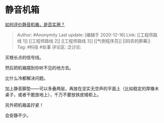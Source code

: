 # 静音机箱
[如何评价静音机箱，是否实用？](https://www.zhihu.com/question/50754832/answer/1475097354)

> Author: #Anonymity
> Last update: [编辑于 2020-12-16]
> Link: [[工程师路线 1]] [[工程师路线 2]] [[工程师路线 3]] [[气倒程序员]] [[码农的屏幕]]
> Tag: #科技 #处事
> 评论区:
> 泛讨论:

买根长点的信号线。

然后把机箱摆到你听不见的地方去。

比什么冷都解决问题。

加上静音脚垫——可以多叠两层，再放在坚实无空声的平面上（比如稳定的厚橡木桌子，或者干脆放地上），千万不要放铁皮矮柜上。

另外把机箱盖拧紧！

会安静不少。
